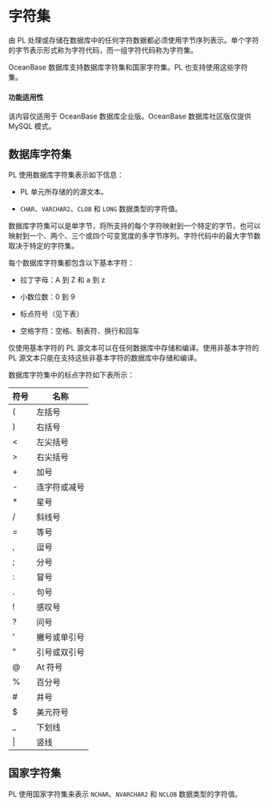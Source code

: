 字符集 
========================

由 PL 处理或存储在数据库中的任何字符数据都必须使用字节序列表示。单个字符的字节表示形式称为字符代码，而一组字符代码称为字符集。

OceanBase 数据库支持数据库字符集和国家字符集。PL 也支持使用这些字符集。

  <main id="notice" >
    <h4>功能适用性</h4>
    <p>该内容仅适用于 OceanBase 数据库企业版。OceanBase 数据库社区版仅提供 MySQL 模式。</p>
  </main>

数据库字符集 
---------------

PL 使用数据库字符集表示如下信息：

* PL 单元所存储的的源文本。


* `CHAR`、`VARCHAR2`、`CLOB` 和 `LONG` 数据类型的字符值。

  
数据库字符集可以是单字节，将所支持的每个字符映射到一个特定的字节，也可以映射到一个、两个、三个或四个可变宽度的多字节序列。字符代码中的最大字节数取决于特定的字符集。

每个数据库字符集都包含以下基本字符：

* 拉丁字母：A 到 Z 和 a 到 z

* 小数位数：0 到 9

* 标点符号（见下表）

* 空格字符：空格、制表符、换行和回车

仅使用基本字符的 PL 源文本可以在任何数据库中存储和编译。使用非基本字符的 PL 源文本只能在支持这些非基本字符的数据库中存储和编译。

数据库字符集中的标点字符如下表所示：


| **符号** | **名称** |
|--------|--------|
| (      | 左括号    |
| )      | 右括号    |
| \<     | 左尖括号   |
| \>     | 右尖括号   |
| +      | 加号     |
| -      | 连字符或减号 |
| \*     | 星号     |
| /      | 斜线号    |
| =      | 等号     |
| ,      | 逗号     |
| ;      | 分号     |
| :      | 冒号     |
| .      | 句号     |
| !      | 感叹号    |
| ?      | 问号     |
| '      | 撇号或单引号 |
| "      | 引号或双引号 |
| @      | At 符号  |
| %      | 百分号    |
| #      | 井号     |
| $      | 美元符号   |
| _      | 下划线    |
| \|     | 竖线     |



国家字符集 
--------------

PL 使用国家字符集来表示 `NCHAR`、`NVARCHAR2` 和 `NCLOB` 数据类型的字符值。
